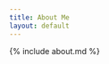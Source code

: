 ```yaml
---
title: About Me
layout: default
---
```


<!-- Just redirect to the content from the index -->
{% include about.md %}
